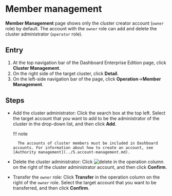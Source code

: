 # Member management

**Member Management** page shows only the cluster creator account (`owner` role) by default. The account with the `owner` role can add and delete the cluster administrator (`operator` role).

## Entry

1. At the top navigation bar of the Dashboard Enterprise Edition page, click **Cluster Management**.
2. On the right side of the target cluster, click **Detail**.
3. On the left-side navigation bar of the page, click **Operation**->**Member Management**.

## Steps

- Add the cluster administrator: Click the search box at the top left. Select the target account that you want to add to be the administrator of the cluster in the drop-down list, and then click **Add**.

  !!! note

        The accounts of cluster members must be included in Dashboard accounts. For information about how to create an account, see [Authority management](../5.account-management.md).

- Delete the cluster administrator: Click ![delete](https://docs-cdn.nebula-graph.com.cn/figures/alert_delete.png) in the operation column on the right of the cluster administrator account, and then click **Confirm**.

- Transfer the `owner` role: Click **Transfer** in the operation column on the right of the `owner` role. Select the target account that you want to be transferred, and then click **Confirm**.